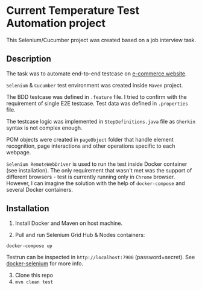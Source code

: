 # Current Temperature Test Automation project

This Selenium/Cucumber project was created based on a job interview task.  

## Description

The task was to automate end-to-end testcase on [e-commerce website](https://weathershopper.pythonanywhere.com).  

`Selenium` & `Cucumber` test environment was created inside `Maven` project.

The BDD testcase was defined in `.feature` file. I tried to confirm with the requirement of single E2E testcase. Test data was defined in `.properties` file.  

The testcase logic was implemented in `StepDefinitions.java` file as `Gherkin` syntax is not complex enough.  

POM objects were created in `pageObject` folder that handle element recognition, page interactions and other operations specific to each webpage.  

`Selenium RemoteWebDriver` is used to run the test inside Docker container (see installation). The only requirement that wasn't met was the support of different browsers - test is currently running only in `Chrome` browser. However, I can imagine the solution with the help of `docker-compose` and several Docker containers.    

## Installation

1. Install Docker and Maven on host machine.

2. Pull and run Selenium Grid Hub & Nodes containers:  
```
docker-compose up
```

Testrun can be inspected in `http://localhost:7900` (password=secret). See [docker-selenium](https://github.com/SeleniumHQ/docker-selenium) for more info.

3. Clone this repo  
4. `mvn clean test`
